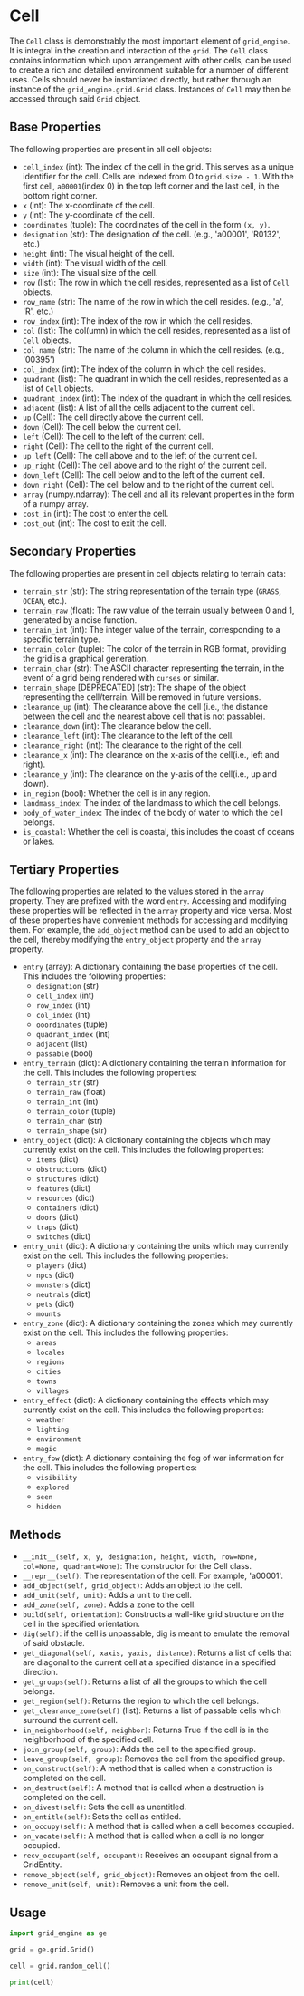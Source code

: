 # Cell

The `Cell` class is demonstrably the most important element of `grid_engine`. It is integral in the creation and interaction of the `grid`. The `Cell` class contains information which upon arrangement with other cells, can be used to create a rich and detailed environment suitable for a number of different uses. Cells should never be instantiated directly, but rather through an instance of the `grid_engine.grid.Grid` class. Instances of `Cell` may then be accessed through said `Grid` object.

## Base Properties

The following properties are present in all cell objects:

- `cell_index` (int): The index of the cell in the grid. This serves as a unique identifier for the cell. Cells are indexed from 0 to `grid.size - 1`. With the first cell, `a00001`(index 0) in the top left corner and the last cell, in the bottom right corner.
- `x` (int): The x-coordinate of the cell.
- `y` (int): The y-coordinate of the cell.
- `coordinates` (tuple): The coordinates of the cell in the form `(x, y)`.
- `designation` (str): The designation of the cell. (e.g., 'a00001', 'R0132', etc.)
- `height` (int): The visual height of the cell.
- `width` (int): The visual width of the cell.
- `size` (int): The visual size of the cell.
- `row` (list): The row in which the cell resides, represented as a list of `Cell` objects.
- `row_name` (str): The name of the row in which the cell resides. (e.g., 'a', 'R', etc.)
- `row_index` (int): The index of the row in which the cell resides.
- `col` (list): The col(umn) in which the cell resides, represented as a list of `Cell` objects.
- `col_name` (str): The name of the column in which the cell resides. (e.g., '00395')
- `col_index` (int): The index of the column in which the cell resides.
- `quadrant` (list): The quadrant in which the cell resides, represented as a list of `Cell` objects.
- `quadrant_index` (int): The index of the quadrant in which the cell resides.
- `adjacent` (list): A list of all the cells adjacent to the current cell.
- `up` (Cell): The cell directly above the current cell.
- `down` (Cell): The cell below the current cell.
- `left` (Cell): The cell to the left of the current cell.
- `right` (Cell): The cell to the right of the current cell.
- `up_left` (Cell): The cell above and to the left of the current cell.
- `up_right` (Cell): The cell above and to the right of the current cell.
- `down_left` (Cell): The cell below and to the left of the current cell.
- `down_right` (Cell): The cell below and to the right of the current cell.
- `array` (numpy.ndarray): The cell and all its relevant properties in the form of a numpy array.
- `cost_in` (int): The cost to enter the cell.
- `cost_out` (int): The cost to exit the cell.

## Secondary Properties

The following properties are present in cell objects relating to terrain data:

- `terrain_str` (str): The string representation of the terrain type (`GRASS`, `OCEAN`, etc.).
- `terrain_raw` (float): The raw value of the terrain usually between 0 and 1, generated by a noise function.
- `terrain_int` (int): The integer value of the terrain, corresponding to a specific terrain type.
- `terrain_color` (tuple): The color of the terrain in RGB format, providing the grid is a graphical generation.
- `terrain_char` (str): The ASCII character representing the terrain, in the event of a grid being rendered with `curses` or similar.
- `terrain_shape` [DEPRECATED] (str): The shape of the object representing the cell/terrain. Will be removed in future versions.
- `clearance_up` (int): The clearance above the cell (i.e., the distance between the cell and the nearest above cell that is not passable).
- `clearance_down` (int): The clearance below the cell.
- `clearance_left` (int): The clearance to the left of the cell.
- `clearance_right` (int): The clearance to the right of the cell.
- `clearance_x` (int): The clearance on the x-axis of the cell(i.e., left and right).
- `clearance_y` (int): The clearance on the y-axis of the cell(i.e., up and down).
- `in_region` (bool): Whether the cell is in any region.
- `landmass_index`: The index of the landmass to which the cell belongs.
- `body_of_water_index`: The index of the body of water to which the cell belongs.
- `is_coastal`: Whether the cell is coastal, this includes the coast of oceans or lakes.

## Tertiary Properties

The following properties are related to the values stored in the `array` property. They are prefixed with the word `entry`.
Accessing and modifying these properties will be reflected in the `array` property and vice versa. Most of these properties 
have convenient methods for accessing and modifying them. For example, the `add_object` method can be used to add an object 
to the cell, thereby modifying the `entry_object` property and the `array` property.

- `entry` (array): A dictionary containing the base properties of the cell. This includes the following properties:
  - `designation` (str)
  - `cell_index` (int)
  - `row_index` (int)
  - `col_index` (int)
  - `ooordinates` (tuple)
  - `quadrant_index` (int)
  - `adjacent` (list)
  - `passable` (bool)
- `entry_terrain` (dict): A dictionary containing the terrain information for the cell. This includes the following properties:
  - `terrain_str` (str)
  - `terrain_raw` (float)
  - `terrain_int` (int)
  - `terrain_color` (tuple)
  - `terrain_char` (str)
  - `terrain_shape` (str)
- `entry_object` (dict): A dictionary containing the objects which may currently exist on the cell. This includes the following properties:
  - `items` (dict)
  - `obstructions` (dict)
  - `structures` (dict)
  - `features` (dict)
  - `resources` (dict)
  - `containers` (dict)
  - `doors` (dict)
  - `traps` (dict)
  - `switches` (dict)
- `entry_unit` (dict): A dictionary containing the units which may currently exist on the cell. This includes the following properties:
  - `players` (dict)
  - `npcs`  (dict)
  - `monsters` (dict)
  - `neutrals` (dict)
  - `pets` (dict)
  - `mounts`
- `entry_zone` (dict): A dictionary containing the zones which may currently exist on the cell. This includes the following properties:
  - `areas`
  - `locales`
  - `regions`
  - `cities`
  - `towns`
  - `villages`
- `entry_effect` (dict): A dictionary containing the effects which may currently exist on the cell. This includes the following properties:
  - `weather`
  - `lighting`
  - `environment`
  - `magic`
- `entry_fow` (dict): A dictionary containing the fog of war information for the cell. This includes the following properties:
  - `visibility`
  - `explored`
  - `seen`
  - `hidden`

## Methods

- `__init__(self, x, y, designation, height, width, row=None, col=None, quadrant=None)`: The constructor for the Cell class.
- `__repr__(self)`: The representation of the cell. For example, 'a00001'.
- `add_object(self, grid_object)`: Adds an object to the cell.
- `add_unit(self, unit)`: Adds a unit to the cell.
- `add_zone(self, zone)`: Adds a zone to the cell.
- `build(self, orientation)`: Constructs a wall-like grid structure on the cell in the specified orientation.
- `dig(self)`: if the cell is unpassable, dig is meant to emulate the removal of said obstacle.
- `get_diagonal(self, xaxis, yaxis, distance)`: Returns a list of cells that are diagonal to the current cell at a specified distance in a specified direction.
- `get_groups(self)`: Returns a list of all the groups to which the cell belongs.
- `get_region(self)`: Returns the region to which the cell belongs.
- `get_clearance_zone(self)` (list): Returns a list of passable cells which surround the current cell.
- `in_neighborhood(self, neighbor)`: Returns True if the cell is in the neighborhood of the specified cell.
- `join_group(self, group)`: Adds the cell to the specified group.
- `leave_group(self, group)`: Removes the cell from the specified group.
- `on_construct(self)`: A method that is called when a construction is completed on the cell.
- `on_destruct(self)`: A method that is called when a destruction is completed on the cell.
- `on_divest(self)`: Sets the cell as unentitled. 
- `on_entitle(self)`: Sets the cell as entitled.
- `on_occupy(self)`: A method that is called when a cell becomes occupied.
- `on_vacate(self)`: A method that is called when a cell is no longer occupied.
- `recv_occupant(self, occupant)`: Receives an occupant signal from a GridEntity.
- `remove_object(self, grid_object)`: Removes an object from the cell.
- `remove_unit(self, unit)`: Removes a unit from the cell.

## Usage

```python
import grid_engine as ge

grid = ge.grid.Grid()

cell = grid.random_cell()

print(cell)
```
